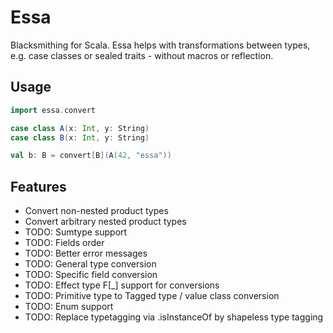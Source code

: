 # Essa
Blacksmithing for Scala.
Essa helps with transformations between types, e.g. case classes or sealed traits - without macros or reflection.


## Usage

```scala
import essa.convert

case class A(x: Int, y: String)
case class B(x: Int, y: String)

val b: B = convert[B](A(42, "essa"))
```

## Features

- Convert non-nested product types
- Convert arbitrary nested product types
- TODO: Sumtype support
- TODO: Fields order
- TODO: Better error messages
- TODO: General type conversion
- TODO: Specific field conversion
- TODO: Effect type F[_] support for conversions
- TODO: Primitive type to Tagged type / value class conversion
- TODO: Enum support
- TODO: Replace typetagging via .isInstanceOf by shapeless type tagging  
